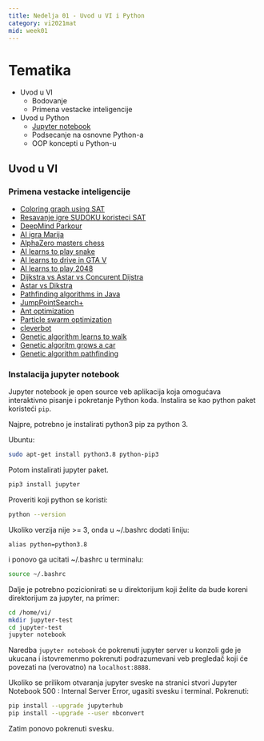 ```yaml
---
title: Nedelja 01 - Uvod u VI i Python
category: vi2021mat
mid: week01
---
```


# Tematika
- Uvod u VI
    - Bodovanje
    - Primena vestacke inteligencije
- Uvod u Python
    - [Jupyter notebook](https://jupyter.org/)
    - Podsecanje na osnovne Python-a
    - OOP koncepti u Python-u

## Uvod u VI

### Primena vestacke inteligencije
- [Coloring graph using SAT](https://www.youtube.com/watch?v=0gt503wK7AI&t=194s)
- [Resavanje igre SUDOKU koristeci SAT](https://github.com/lakshayg/sudoku)
- [DeepMind Parkour](https://www.youtube.com/watch?v=g59nSURxYgk)
- [AI igra Marija](https://www.youtube.com/watch?v=A97HL3_fxyo)
- [AlphaZero masters chess](https://www.youtube.com/watch?v=0g9SlVdv1PY)
- [AI learns to play snake](https://www.youtube.com/watch?v=3bhP7zulFfY)
- [AI learns to drive in GTA V](https://www.youtube.com/watch?v=edWI4ZnWUGg)
- [AI learns to play 2048](https://www.youtube.com/watch?v=JQut67u8LIg)
- [Dijkstra vs Astar vs Concurent Dijstra](https://www.youtube.com/watch?v=cSxnOm5aceA)
- [Astar vs Dikstra](https://www.youtube.com/watch?v=g024lzsknDo)
- [Pathfinding algorithms in Java](https://www.youtube.com/watch?v=CLbqqb53DLA&app=desktop)
- [JumpPointSearch+](https://www.gdcvault.com/play/1022094/JPS-Over-100x-Faster-than)
- [Ant optimization](https://www.youtube.com/watch?v=eVKAIufSrHs)
- [Particle swarm optimization](https://www.youtube.com/watch?v=gkGa6WZpcQg)
- [cleverbot](http://www.cleverbot.com/)
- [Genetic algorithm learns to walk](https://www.youtube.com/watch?v=uwz8JzrEwWY)
- [Genetic algoritm grows a car](https://www.youtube.com/watch?v=FKbarpAlBkw)
- [Genetic algorithm pathfinding](https://www.youtube.com/watch?v=BKF7pGw8qbY&app=desktop)

### Instalacija jupyter notebook

Jupyter notebook je open source veb aplikacija koja omogućava interaktivno pisanje i pokretanje Python koda.
Instalira se kao python paket koristeći `pip`.

Najpre, potrebno je instalirati python3 pip za python 3.

Ubuntu:  
```bash
sudo apt-get install python3.8 python-pip3
```

Potom instalirati jupyter paket.  
```bash
pip3 install jupyter
```

Proveriti koji python se koristi:  
```bash
python --version
```
Ukoliko verzija nije >= 3, onda u ~/.bashrc dodati liniju:  
```
alias python=python3.8
```
i ponovo ga ucitati ~/.bashrc u terminalu:  
```bash
source ~/.bashrc
```

Dalje je potrebno pozicionirati se u direktorijum koji želite da bude koreni direktorijum za jupyter, na primer:

```bash
cd /home/vi/
mkdir jupyter-test
cd jupyter-test
jupyter notebook
```
Naredba `jupyter notebook` će pokrenuti jupyter server u konzoli gde je ukucana i istovremenmo pokrenuti podrazumevani
veb pregledač koji će povezati na (verovatno) na `localhost:8888`.

Ukoliko se prilikom otvaranja jupyter sveske na stranici stvori Jupyter Notebook 500 : Internal Server Error, ugasiti 
svesku i terminal. Pokrenuti:  
```bash
pip install --upgrade jupyterhub
pip install --upgrade --user nbconvert
```
Zatim ponovo pokrenuti svesku.
